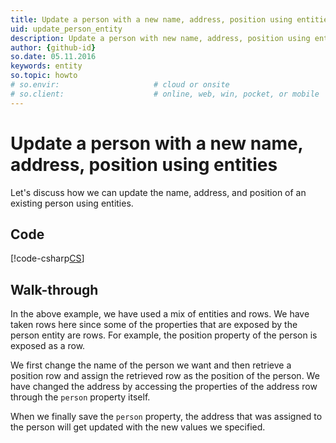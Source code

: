```yaml
---
title: Update a person with a new name, address, position using entities
uid: update_person_entity
description: Update a person with new name, address, position using entities
author: {github-id}
so.date: 05.11.2016
keywords: entity
so.topic: howto
# so.envir:                     # cloud or onsite
# so.client:                    # online, web, win, pocket, or mobile
---
```


# Update a person with a new name, address, position using entities

Let's discuss how we can update the name, address, and position of an existing person using entities.

## Code

[!code-csharp[CS](includes/update-person-entity.cs)]

## Walk-through

In the above example, we have used a mix of entities and rows. We have taken rows here since some of the properties that are exposed by the person entity are rows. For example, the position property of the person is exposed as a row.

We first change the name of the person we want and then retrieve a position row and assign the retrieved row as the position of the person. We have changed the address by accessing the properties of the address row through the `person` property itself.

When we finally save the `person` property, the address that was assigned to the person will get updated with the new values we specified.
